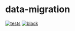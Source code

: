 # data-migration


[![tests](https://github.com/ekumenlabs/data-migration/actions/workflows/tests.yaml/badge.svg)](https://github.com/ekumenlabs/data-migration/actions/workflows/tests.yaml)
[![black](https://img.shields.io/badge/code%20style-black-000000.svg)](https://github.com/psf/black)
